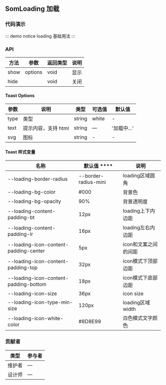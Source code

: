 <!--
 * @Author: your name
 * @Date: 2020-11-17 22:31:32
 * @LastEditTime: 2020-11-25 14:03:51
 * @LastEditors: Please set LastEditors
 * @Description: In User Settings Edit
 * @FilePath: /som-ui-next/doc/views/components/notice/loading.md
-->
## SomLoading 加载

### 代码演示

::: demo notice loading
基础用法
:::

### API
| 方法    | 参数    | 返回类型 | 说明 |
| ------- | ------- | -------- | ---- |
| show  | options | void   | 显示 |
| hide |         | void     |   关闭   |
#### Toast Options

| 参数     | 说明         | 类型   | 可选值         | 默认值          |
| -------- | -------- | ------ | ------------- | ------------- |
| type     | 类型              | string | white  | -            |
| text     | 提示内容，支持 html | string |    —   | '加载中...'     |
| svg      | 图标              | string |    -   | -               |

#### Toast 样式变量

| 名称                                | 默认值          ****      | 说明                      |
| ----------------------------------- | --------------------- | ------------------------- |
| --loading-border-radius             | --border-radius-mini  | loading区域圆角          |
| --loading-bg-color                  | #000                  | 背景色                   |
| --loading-bg-opacity                | 90%                   | 背景透明度                 |
| --loading-content-padding-bt        | 12px                  | loading上下内边距           |
| --loading-content-padding-lr        | 16px                  | loading左右内边距           |
| --loading-icon-content-padding-center | 5px                   | icon和文案之间的间距      |
| --loading-icon-content-padding-top    | 32px                  | icon模式下顶部边距        |
| --loading-icon-content-padding-bottom | 18px                  | icon模式下底部边距        |
| --loading-icon-size                   | 36px                  | icon size                 |
| --loading-icon-type-min-size          | 120px                 | loading区域 width     |
| --loading-icon-white-color            | #8D8E99               | 白色模式文字颜色     |

### 贡献者
| 类型       | 参与者                          |
|---------- |--------------------------------  |
| 维护者 | — |
| 设计师 | — |
